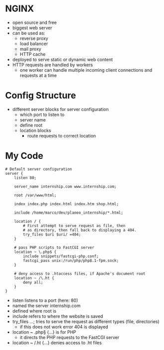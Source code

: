 # NGINX

- open source and free
- biggest web server
- can be used as:
    - reverse proxy
    - load balancer
    - mail proxy
    - HTTP cache
- deployed to serve static or dynamic web content
- HTTP requests are handled by workers
  - one worker can handle multiple incoming client connections and requests at a time

# Config Structure

- different server blocks for server configuration
  - which port to listen to
  - server name
  - define root
  - location blocks
    - route requests to correct location

# My Code

```
# Default server configuration
server {
	listen 80;

	server_name internship.com www.internship.com;

	root /var/www/html;

	index index.php index.html index.htm shop.html;

	include /home/marco/dev/planeo_internship/*.html;

	location / {
		# First attempt to serve request as file, then
		# as directory, then fall back to displaying a 404.
		try_files $uri $uri/ =404;
	}

	# pass PHP scripts to FastCGI server
	location ~ \.php$ {
		include snippets/fastcgi-php.conf;
		fastcgi_pass unix:/run/php/php8.1-fpm.sock;
	}

	# deny access to .htaccess files, if Apache's document root
	location ~ /\.ht {
		deny all;
	}
}
```

- listen listens to a port (here: 80)
- named the server internship.com
- defined where root is
- include refers to where the website is saved
- try_files ...; tries to serve the request as different types (file, directories)
  - if this does not work error 404 is displayed
- location ~ \.php§ {...} is for PHP
  - it directs the PHP requests to the FastCGI server
- location ~ /\.ht {...} denies access to .ht files